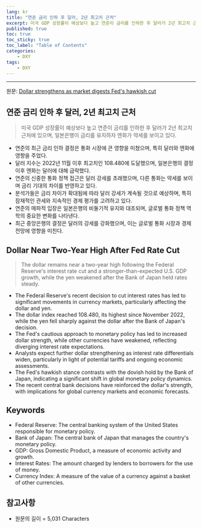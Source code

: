 ```yaml
---
lang: kr
title: "연준 금리 인하 후 달러, 2년 최고치 근처"
excerpt: 미국 GDP 성장률이 예상보다 높고 연준이 금리를 인하한 후 달러가 2년 최고치 근처에 있으며, 일본은행이 금리를 유지하자 엔화가 약세를 보이고 있다.
published: true
toc: true
toc_sticky: true
toc_label: "Table of Contents"
categories:
    - DXY
tags:
    - DXY
---
```


---

  원문: [Dollar strengthens as market digests Fed's hawkish cut](https://www.investing.com/news/economy-news/dollar-charges-ahead-on-hawkish-fed-outlook-yen-awaits-boj-3780840)

## 연준 금리 인하 후 달러, 2년 최고치 근처

> 미국 GDP 성장률이 예상보다 높고 연준이 금리를 인하한 후 달러가 2년 최고치 근처에 있으며, 일본은행이 금리를 유지하자 엔화가 약세를 보이고 있다.


- 연준의 최근 금리 인하 결정은 통화 시장에 큰 영향을 미쳤으며, 특히 달러와 엔화에 영향을 주었다.
- 달러 지수는 2022년 11월 이후 최고치인 108.480에 도달했으며, 일본은행의 결정 이후 엔화는 달러에 대해 급락했다.
- 연준의 신중한 통화 정책 접근은 달러 강세를 초래했으며, 다른 통화는 약세를 보이며 금리 기대의 차이를 반영하고 있다.
- 분석가들은 금리 차이가 확대됨에 따라 달러 강세가 계속될 것으로 예상하며, 특히 잠재적인 관세와 지속적인 경제 평가를 고려하고 있다.
- 연준의 매파적 입장은 일본은행의 비둘기적 유지와 대조되며, 글로벌 통화 정책 역학의 중요한 변화를 나타낸다.
- 최근 중앙은행의 결정은 달러의 강세를 강화했으며, 이는 글로벌 통화 시장과 경제 전망에 영향을 미친다.

## Dollar Near Two-Year High After Fed Rate Cut

> The dollar remains near a two-year high following the Federal Reserve's interest rate cut and a stronger-than-expected U.S. GDP growth, while the yen weakened after the Bank of Japan held rates steady.


- The Federal Reserve's recent decision to cut interest rates has led to significant movements in currency markets, particularly affecting the dollar and yen.
- The dollar index reached 108.480, its highest since November 2022, while the yen fell sharply against the dollar after the Bank of Japan's decision.
- The Fed's cautious approach to monetary policy has led to increased dollar strength, while other currencies have weakened, reflecting diverging interest rate expectations.
- Analysts expect further dollar strengthening as interest rate differentials widen, particularly in light of potential tariffs and ongoing economic assessments.
- The Fed's hawkish stance contrasts with the dovish hold by the Bank of Japan, indicating a significant shift in global monetary policy dynamics.
- The recent central bank decisions have reinforced the dollar's strength, with implications for global currency markets and economic forecasts.

## Keywords

- Federal Reserve: The central banking system of the United States responsible for monetary policy.
- Bank of Japan: The central bank of Japan that manages the country's monetary policy.
- GDP: Gross Domestic Product, a measure of economic activity and growth.
- Interest Rates: The amount charged by lenders to borrowers for the use of money.
- Currency Index: A measure of the value of a currency against a basket of other currencies.

## 참고사항

- 원문의 길이 = 5,031 Characters

